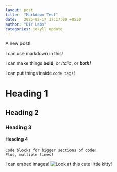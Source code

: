 ```yaml
---
layout: post
title:  "Markdown Test"
date:   2025-02-17 17:17:00 +0530
author: "DIY Labs"
categories: jekyll update
---
```

A new post! 

I can use markdown in this!

I can make things **bold**, or *italic*, or ***both!***

I can put things inside `code tags`!

# Heading 1
## Heading 2
### Heading 3
#### Heading 4


```
Code blocks for bigger sections of code!
Plus, multiple lines!
```

I can embed images! 
![Look at this cute little kitty!](https://upload.wikimedia.org/wikipedia/commons/thumb/5/53/Sheba1.JPG/800px-Sheba1.JPG "CUTE KITTY!")